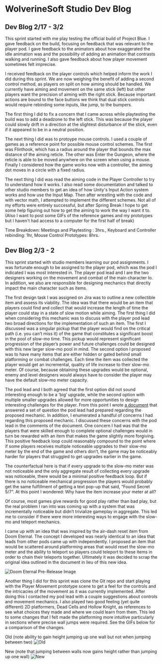# WolverineSoft Studio Dev Blog
## Dev Blog 2/17 - 3/2
This sprint started with me play testing the official build of Project Blue. I gave feedback on the build, focusing on feedback that was relevant to the player pod. I gave feedback to the animators about how exaggerated the idle animation was and the possibility of adding an animation that contrasts walking and running. I also gave feedback about how player movement sometimes felt imprecise.

I received feedback on the player controls which helped inform the work I did during this sprint. We are now weighing the benefit of adding a second control method, as players on split on how aiming should be handled. We currently have aiming and movement on the same stick (left) but other players want the precision of aiming with the right stick. Because important actions are bound to the face buttons we think that dual stick controls would require rebinding some inputs, like jump, to the bumpers.

The first thing I did to fix a concern that I came across while playtesting the build was to add a deadzone to the left stick. This was because the player could slowly drift in a direction at the slightest disturbance of the stick, even if it appeared to be in a neutral position.

The next thing I did was to protoype mouse controls. I used a couple of games as a reference point for possible mouse control schemes. The first was Flinthook, which has a radius around the player that bounds the max distance of the aiming reticle. The other was Enter the Gungeon, where the reticle is able to be moved anywhere on the screen when using a mouse. Finally I considered how the game works now with a controller, the aiming dot moves in a circle with a fixed radius. 

The next thing I did was read the aiming code in the Player Controller to try to understand how it works. I also read some documentation and talked to other studio members to get an idea of how Unity's Input Action system works and how use the Input Map. Then after wrestling with the code and with vector math, I attempted to implement the different schemes. Not all of my efforts were entirely successful, but after Spring Break I hope to get some help figuring out how to get the aiming to work the way I want it to.
(Also I want to post some GIFs of the reference games and my prototypes but I haven't had access to a computer for the first half of break)

Time Breakdown:
Meetings and Playtesting : 3hrs., Keyboard and Controller rebinding: 1hr, Mouse Control Prototypes: 8hrs.


## Dev Blog 2/3 - 2

This sprint started with studio members learning our pod assignments. I was fortunate enough to be assigned to the player pod, which was the pod I indicated I was most interested in. The player pod lead and I are the two designers working on the movement and combat of the main character Io. In addition, we also are responsible for designing mechanics that directly impact the main character such as items. 

The first design task I was assigned on Jira was to outline a new collectible item and assess its viability. The idea was that there would be an item that players could find and collect that would increase the length of time the player could stay in a state of slow motion while aiming. The first thing I did when considering this mechanic was to discuss with the player pod lead two broad directions for the implementation of such an item. The first I discussed was a singular pickup that the player would find on the critical path (i.e. you can’t miss it) of the game that constitutes a significant boost in the pool of slow-mo time. This pickup would represent significant progression of the player’s power and future challenges could be designed with this new larger slow-mo pool in mind. The second option I proposed was to have many items that are either hidden or gated behind small platforming or combat challenges. Each time the item was collected the player would get an incremental, quality of life increase to their slow-mo meter. Of course, because obtaining these upgrades would be optional, enemy and level designers would always have to consider the player may have the default slow-mo meter capacity.

The pod lead and I both agreed that the first option did not sound interesting enough to be a ‘big’ upgrade, while the second option with multiple smaller upgrades allowed for more opportunities to design interesting challenges for the player. 
From this point I wrote [a document](https://docs.google.com/document/d/1KUtRRBMq8uqpyk0kP86IlGxvxjnUNe4FZTW7grFuLh8/edit?usp=sharing) that answered a set of question the pod lead had prepared regarding the proposed mechanic. In addition, I enumerated a handful of concerns I had regarding this proposed mechanic. I discussed these concerns with the pod lead in the comments of the document. One concern I had was that the players that were skilled enough to complete optional challenges would in turn be rewarded with an item that makes the game slightly more forgiving. This positive feedback loop could reasonably compound to the point where if some players receives multiple noticeable upgrades to their slow-mo meter by the end of the game and others don’t, the game may be noticeably harder for players that struggled to get upgrades earlier in the game. 

The counterfactual here is that if every upgrade to the slow-mo meter was not noticeable and the only aggregate result of collecting every upgrade was noticeable, there would be a minimal positive feedback loop. But if there is no noticeable mechanical progression the players would probably get the same fulfillment of getting a text pop-up that said, “Found Secret 5/7”. At this point I wondered: Why have the item increase your meter at all?

Of course, most games give rewards for good play rather than bad play, but the real problem I ran into was coming up with a system that was incrementally noticeable but didn’t trivialize gameplay in aggregate. This led me to consider if there were more interesting ways to engage with the slow-mo and teleport mechanics. 

I came up with an idea that was inspired by the air-dash reset item from Doom Eternal. The concept I developed was nearly identical to an idea that leads from other pods came up with independently. I proposed an item that would be scattered around platforming areas that would reset the slow-mo meter and the ability to teleport so players could teleport to these items in order to chain their teleports together. Ultimately it was decided to scrap the original idea outlined in the document in lieu of this new idea.

![Doom Eternal Pre-Release Image](https://i.imgur.com/PEkC3QJ.jpg)

Another thing I did for this sprint was clone the Git repo and start playing with the Player Movement prototype scene to get a feel for the controls and the intricacies of the movement as it was currently implemented. After doing this I contacted my pod lead with a couple suggestions about controls and movement mechanics. I also played two good feeling (yet quite different) 2D platformers, Dead Cells and Hollow Knight, as references to see what choices they made and where we could learn from them. This led to some changes that I felt made the platforming more intuitive particularly in sections where precise wall jumps were required. See the GIFs below for a comparison of the changes.

Old (note ability to gain height jumping up one wall but not when jumping between two)
![Old](https://i.imgur.com/tTe9YcT.gif)

New (note that jumping between walls now gains height rather than jumping up one wall)
![New](https://i.imgur.com/dD3K0nY.gif)
